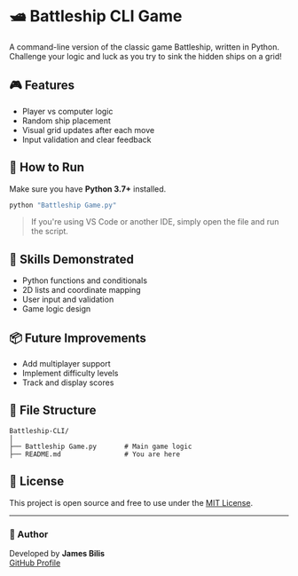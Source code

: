 # 🛥️ Battleship CLI Game

A command-line version of the classic game Battleship, written in Python.  
Challenge your logic and luck as you try to sink the hidden ships on a grid!

## 🎮 Features

- Player vs computer logic
- Random ship placement
- Visual grid updates after each move
- Input validation and clear feedback

## 🚀 How to Run

Make sure you have **Python 3.7+** installed.

```bash
python "Battleship Game.py"
```

> If you're using VS Code or another IDE, simply open the file and run the script.

## 🧠 Skills Demonstrated

- Python functions and conditionals
- 2D lists and coordinate mapping
- User input and validation
- Game logic design

## 📦 Future Improvements

- Add multiplayer support
- Implement difficulty levels
- Track and display scores

## 📁 File Structure

```
Battleship-CLI/
│
├── Battleship Game.py       # Main game logic
├── README.md                # You are here
```

## 📜 License

This project is open source and free to use under the [MIT License](LICENSE).

---

### 🔗 Author

Developed by **James Bilis**  
[GitHub Profile](https://github.com/jamesbilis)

